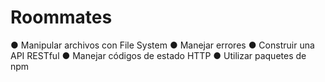 # Roommates
● Manipular archivos con File System
● Manejar errores
● Construir una API RESTful
● Manejar códigos de estado HTTP
● Utilizar paquetes de npm
